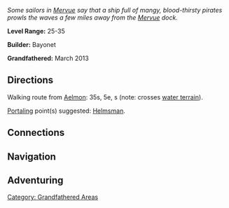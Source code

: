 *Some sailors in [Mervue](:Category:_Mervue.md "wikilink") say that a
ship full of mangy, blood-thirsty pirates prowls the waves a few miles
away from the [Mervue](:Category:_Mervue.md "wikilink") dock.*

**Level Range:** 25-35

**Builder:** Bayonet

**Grandfathered:** March 2013

## Directions

Walking route from [Aelmon](Aelmon.md "wikilink"): 35s, 5e, s (note:
crosses [water terrain](Water_Terrain.md "wikilink")).

[Portaling](Portal.md "wikilink") point(s) suggested:
[Helmsman](Helmsman.md "wikilink").

## Connections

## Navigation

## Adventuring

[Category: Grandfathered
Areas](Category:_Grandfathered_Areas "wikilink")
